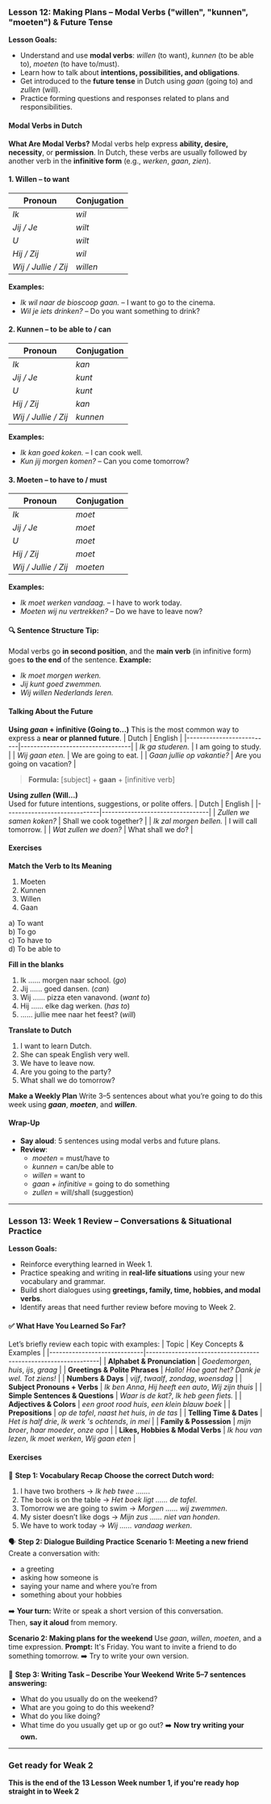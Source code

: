 ### Lesson 12: Making Plans – Modal Verbs ("willen", "kunnen", "moeten") & Future Tense
**Lesson Goals:**
-   Understand and use **modal verbs**: _willen_ (to want), _kunnen_ (to be able to), _moeten_ (to have to/must).
-   Learn how to talk about **intentions, possibilities, and obligations**.
-   Get introduced to the **future tense** in Dutch using _gaan_ (going to) and _zullen_ (will).
-   Practice forming questions and responses related to plans and responsibilities.

#### Modal Verbs in Dutch
**What Are Modal Verbs?**
Modal verbs help express **ability, desire, necessity**, or **permission**. In Dutch, these verbs are usually followed by another verb in the **infinitive form** (e.g., *werken*, *gaan*, *zien*).

#### **1. Willen** – to want
| Pronoun     | Conjugation     |
|-------------|-----------------|
| _Ik_          | _wil_             |
| _Jij / Je_    | _wilt_            |
| _U_           | _wilt_            |
| _Hij / Zij_   | _wil_             |
| _Wij / Jullie / Zij_ | _willen_     |

**Examples:**
-   _Ik wil naar de bioscoop gaan._ – I want to go to the cinema.
-   _Wil je iets drinken?_ – Do you want something to drink?

#### **2. Kunnen** – to be able to / can
| Pronoun     | Conjugation     |
|-------------|-----------------|
| _Ik_          | _kan_             |
| _Jij / Je_    | _kunt_            |
| _U_           | _kunt_            |
| _Hij / Zij_   | _kan_             |
| _Wij / Jullie / Zij_ | _kunnen_     |

**Examples:**
-   _Ik kan goed koken._ – I can cook well.
-   _Kun jij morgen komen?_ – Can you come tomorrow?

#### **3. Moeten** – to have to / must
| Pronoun     | Conjugation     |
|-------------|-----------------|
| _Ik_          | _moet_            |
| _Jij / Je_    | _moet_            |
| _U_           | _moet_            |
| _Hij / Zij_   | _moet_            |
| _Wij / Jullie / Zij_ | _moeten_     |

**Examples:**
-   _Ik moet werken vandaag._ – I have to work today.
-   _Moeten wij nu vertrekken?_ – Do we have to leave now?

#### 🔍 Sentence Structure Tip:
Modal verbs go **in second position**, and the **main verb** (in infinitive form) goes **to the end** of the sentence.
**Example:**
-   _Ik moet morgen werken._  
-   _Jij kunt goed zwemmen._  
-   _Wij willen Nederlands leren._

#### Talking About the Future
**Using _gaan_ + infinitive (Going to…)**
This is the most common way to express a **near or planned future**.
| Dutch                    | English                          |
|--------------------------|----------------------------------|
| _Ik ga studeren._          | I am going to study.             |
| _Wij gaan eten._           | We are going to eat.             |
| _Gaan jullie op vakantie?_ | Are you going on vacation?       |
> **Formula:** [subject] + **gaan** + [infinitive verb]

**Using _zullen_ (Will…)**  
Used for future intentions, suggestions, or polite offers.
| Dutch                       | English                         |
|-----------------------------|---------------------------------|
| _Zullen we samen koken?_      | Shall we cook together?         |
| _Ik zal morgen bellen._       | I will call tomorrow.           |
| _Wat zullen we doen?_         | What shall we do?               |

#### Exercises
**Match the Verb to Its Meaning**
1. Moeten  
2. Kunnen  
3. Willen  
4. Gaan  

a) To want  
b) To go  
c) To have to  
d) To be able to  

**Fill in the blanks**
1. Ik ...... morgen naar school. (*go*)  
2. Jij ...... goed dansen. (*can*)  
3. Wij ...... pizza eten vanavond. (*want to*)  
4. Hij ...... elke dag werken. (*has to*)  
5. ...... jullie mee naar het feest? (*will*)  

**Translate to Dutch**
1. I want to learn Dutch.  
2. She can speak English very well.  
3. We have to leave now.  
4. Are you going to the party?  
5. What shall we do tomorrow?

**Make a Weekly Plan**
Write 3–5 sentences about what you’re going to do this week using **_gaan_**, **_moeten_**, and **_willen_**.

#### Wrap-Up
- **Say aloud**: 5 sentences using modal verbs and future plans.
- **Review**: 
  - *moeten* = must/have to  
  - *kunnen* = can/be able to  
  - *willen* = want to  
  - *gaan + infinitive* = going to do something  
  - *zullen* = will/shall (suggestion)
----------------------------------------------
### Lesson 13: Week 1 Review – Conversations & Situational Practice
**Lesson Goals:**
-   Reinforce everything learned in Week 1.
-   Practice speaking and writing in **real-life situations** using your new vocabulary and grammar.
-   Build short dialogues using **greetings, family, time, hobbies, and modal verbs**.
-   Identify areas that need further review before moving to Week 2.

#### ✅ What Have You Learned So Far?
Let’s briefly review each topic with examples:
| Topic                       | Key Concepts & Examples                                       |
|-----------------------------|---------------------------------------------------------------|
| **Alphabet & Pronunciation** | *Goedemorgen*, *huis*, *ijs*, *graag*                        |
| **Greetings & Polite Phrases** | *Hallo! Hoe gaat het? Dank je wel. Tot ziens!*              |
| **Numbers & Days**          | *vijf*, *twaalf*, *zondag*, *woensdag*                        |
| **Subject Pronouns + Verbs** | *Ik ben Anna*, *Hij heeft een auto*, *Wij zijn thuis*        |
| **Simple Sentences & Questions** | *Waar is de kat?*, *Ik heb geen fiets.*                |
| **Adjectives & Colors**     | *een groot rood huis*, *een klein blauw boek*                |
| **Prepositions**            | *op de tafel*, *naast het huis*, *in de tas*                 |
| **Telling Time & Dates**    | *Het is half drie*, *Ik werk 's ochtends*, *in mei*          |
| **Family & Possession**     | *mijn broer*, *haar moeder*, *onze opa*                      |
| **Likes, Hobbies & Modal Verbs** | *Ik hou van lezen*, *Ik moet werken*, *Wij gaan eten* |

#### Exercises
🔄 **Step 1: Vocabulary Recap**
**Choose the correct Dutch word:**
1. I have two brothers → _Ik heb twee ......_.  
2. The book is on the table → _Het boek ligt ...... de tafel_.  
3. Tomorrow we are going to swim → _Morgen ...... wij zwemmen_.  
4. My sister doesn’t like dogs → _Mijn zus ...... niet van honden_.  
5. We have to work today → _Wij ...... vandaag werken_.  

🗣️ **Step 2: Dialogue Building Practice**
**Scenario 1: Meeting a new friend**
Create a conversation with:
- a greeting
- asking how someone is
- saying your name and where you’re from
- something about your hobbies

➡️ **Your turn:** Write or speak a short version of this conversation.  
Then, **say it aloud** from memory.

**Scenario 2: Making plans for the weekend**
Use *gaan*, *willen*, *moeten*, and a time expression.
**Prompt:** It's Friday. You want to invite a friend to do something tomorrow.
➡️ Try to write your own version.

📝 **Step 3: Writing Task – Describe Your Weekend**
**Write 5–7 sentences answering:**
-   What do you usually do on the weekend?
-   What are you going to do this weekend?
-   What do you like doing?
-   What time do you usually get up or go out?
➡️ **Now try writing your own.**

---
### Get ready for Weak 2
**This is the end of the 13 Lesson Week number 1, if you're ready hop straight in to Week 2**
